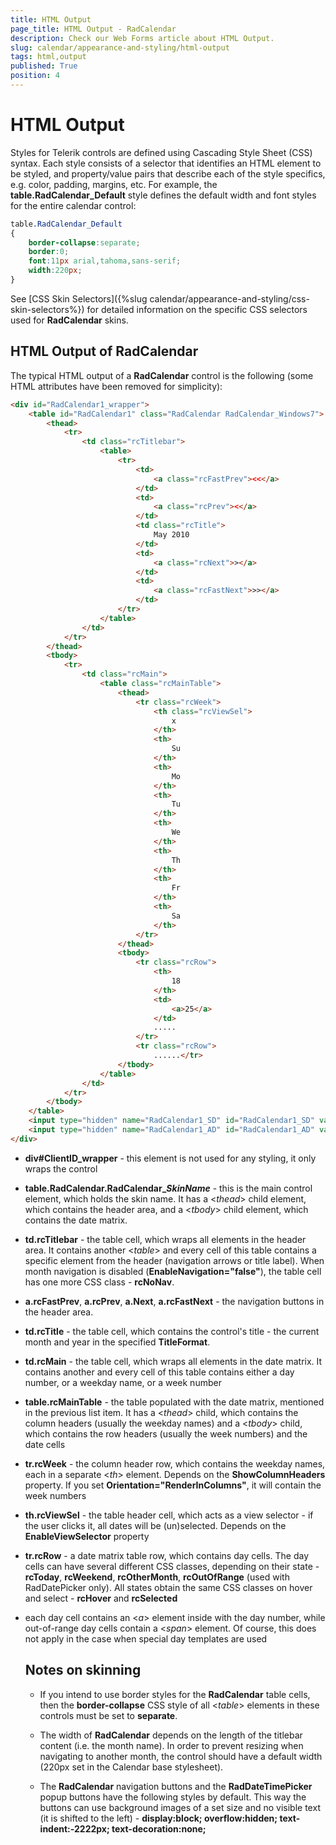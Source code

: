 ```yaml
---
title: HTML Output
page_title: HTML Output - RadCalendar
description: Check our Web Forms article about HTML Output.
slug: calendar/appearance-and-styling/html-output
tags: html,output
published: True
position: 4
---
```


# HTML Output



Styles for Telerik controls are defined using Cascading Style Sheet (CSS) syntax. Each style consists of a selector that identifies an HTML element to be styled, and property/value pairs that describe each of the style specifics, e.g. color, padding, margins, etc. For example, the **table.RadCalendar_Default** style defines the default width and font styles for the entire calendar control:

````CSS
table.RadCalendar_Default
{
    border-collapse:separate;
    border:0;
    font:11px arial,tahoma,sans-serif;
    width:220px;
}
````



See [CSS Skin Selectors]({%slug calendar/appearance-and-styling/css-skin-selectors%}) for detailed information on the specific CSS selectors used for **RadCalendar** skins.

## HTML Output of RadCalendar

The typical HTML output of a **RadCalendar** control is the following (some HTML attributes have been removed for simplicity):

````HTML
<div id="RadCalendar1_wrapper">
    <table id="RadCalendar1" class="RadCalendar RadCalendar_Windows7">
        <thead>
            <tr>
                <td class="rcTitlebar">
                    <table>
                        <tr>
                            <td>
                                <a class="rcFastPrev"><<</a>
                            </td>
                            <td>
                                <a class="rcPrev"><</a>
                            </td>
                            <td class="rcTitle">
                                May 2010
                            </td>
                            <td>
                                <a class="rcNext">></a>
                            </td>
                            <td>
                                <a class="rcFastNext">>></a>
                            </td>
                        </tr>
                    </table>
                </td>
            </tr>
        </thead>
        <tbody>
            <tr>
                <td class="rcMain">
                    <table class="rcMainTable">
                        <thead>
                            <tr class="rcWeek">
                                <th class="rcViewSel">
                                    x
                                </th>
                                <th>
                                    Su
                                </th>
                                <th>
                                    Mo
                                </th>
                                <th>
                                    Tu
                                </th>
                                <th>
                                    We
                                </th>
                                <th>
                                    Th
                                </th>
                                <th>
                                    Fr
                                </th>
                                <th>
                                    Sa
                                </th>
                            </tr>
                        </thead>
                        <tbody>
                            <tr class="rcRow">
                                <th>
                                    18
                                </th>
                                <td>
                                    <a>25</a>
                                </td>
                                .....
                            </tr>
                            <tr class="rcRow">
                                ......</tr>
                        </tbody>
                    </table>
                </td>
            </tr>
        </tbody>
    </table>
    <input type="hidden" name="RadCalendar1_SD" id="RadCalendar1_SD" value="[]" />
    <input type="hidden" name="RadCalendar1_AD" id="RadCalendar1_AD" value="[[1980,1,1],[2099,12,30],[2010,5,12]]" />
</div>
````



* **div#ClientID_wrapper** - this element is not used for any styling, it only wraps the control

* **table.RadCalendar.RadCalendar_*SkinName*** - this is the main control element, which holds the skin name. It has a <*thead*> child element, which contains the header area, and a <*tbody*> child element, which contains the date matrix.

* **td.rcTitlebar** - the table cell, which wraps all elements in the header area. It contains another <*table*> and every cell of this table contains a specific element from the header (navigation arrows or title label). When month navigation is disabled (**EnableNavigation="false"**), the table cell has one more CSS class - **rcNoNav**.

* **a.rcFastPrev**, **a.rcPrev**, **a.Next**, **a.rcFastNext** - the navigation buttons in the header area.

* **td.rcTitle** - the table cell, which contains the control's title - the current month and year in the specified **TitleFormat**.

* **td.rcMain** - the table cell, which wraps all elements in the date matrix. It contains another <table> and every cell of this table contains either a day number, or a weekday name, or a week number

* **table.rcMainTable** - the table populated with the date matrix, mentioned in the previous list item. It has a <*thead*> child, which contains the column headers (usually the weekday names) and a <*tbody*> child, which contains the row headers (usually the week numbers) and the date cells

* **tr.rcWeek** - the column header row, which contains the weekday names, each in a separate <*th*> element. Depends on the **ShowColumnHeaders** property. If you set **Orientation="RenderInColumns"**, it will contain the week numbers

* **th.rcViewSel** - the table header cell, which acts as a view selector - if the user clicks it, all dates will be (un)selected. Depends on the **EnableViewSelector** property

* **tr.rcRow** - a date matrix table row, which contains day cells. The day cells can have several different CSS classes, depending on their state - **rcToday**, **rcWeekend**, **rcOtherMonth**, **rcOutOfRange** (used with RadDatePicker only). All states obtain the same CSS classes on hover and select - **rcHover** and **rcSelected**

* each day cell contains an <*a*> element inside with the day number, while out-of-range day cells contain a <*span*> element. Of course, this does not apply in the case when special day templates are used


## Notes on skinning

* If you intend to use border styles for the **RadCalendar** table cells, then the **border-collapse** CSS style of all <*table*> elements in these controls must be set to **separate**.

* The width of **RadCalendar** depends on the length of the titlebar content (i.e. the month name). In order to prevent resizing when navigating to another month, the control should have a default width (220px set in the Calendar base stylesheet).

* The **RadCalendar** navigation buttons and the **RadDateTimePicker** popup buttons have the following styles by default. This way the buttons can use background images of a set size and no visible text (it is shifted to the left) - **display:block; overflow:hidden; text-indent:-2222px; text-decoration:none;**


